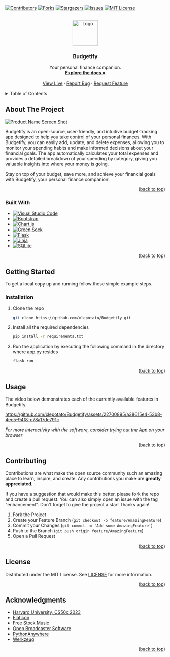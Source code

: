<a name="readme-top"></a>



[![Contributors][contributors-shield]][contributors-url]
[![Forks][forks-shield]][forks-url]
[![Stargazers][stars-shield]][stars-url]
[![Issues][issues-shield]][issues-url]
[![MIT License][license-shield]][license-url]



<!-- PROJECT LOGO -->
<br />
<div align="center">
  <a href="https://budgetifyapp.pythonanywhere.com/">
    <img src="static/favicon.ico" alt="Logo" width="80" height="80">
  </a>

<h3 align="center">Budgetify</h3>

  <p align="center">
    Your personal finance companion.
    <br />
    <a href="#about-the-project"><strong>Explore the docs »</strong></a>
    <br />
    <br />
    <a href="https://budgetifyapp.pythonanywhere.com/">View Live</a>
    ·
    <a href="https://github.com/xlepotato/Budgetify/issues">Report Bug</a>
    ·
    <a href="https://github.com/xlepotato/Budgetify/issues">Request Feature</a>
  </p>
</div>



<!-- TABLE OF CONTENTS -->
<details>
  <summary>Table of Contents</summary>
  <ol>
    <li>
      <a href="#about-the-project">About The Project</a>
      <ul>
        <li><a href="#built-with">Built With</a></li>
      </ul>
    </li>
    <li>
      <a href="#getting-started">Getting Started</a>
      <ul>
        <li><a href="#installation">Installation</a></li>
      </ul>
    </li>
    <li><a href="#usage">Usage</a></li>
    <li><a href="#contributing">Contributing</a></li>
    <li><a href="#license">License</a></li>
    <li><a href="#acknowledgments">Acknowledgments</a></li>
  </ol>
</details>



<!-- ABOUT THE PROJECT -->
## About The Project

[![Product Name Screen Shot][product-screenshot]](https://budgetifyapp.pythonanywhere.com/)

Budgetify is an open-source, user-friendly, and intuitive budget-tracking app designed to help you take control of your personal finances. With Budgetify, you can easily add, update, and delete expenses, allowing you to monitor your spending habits and make informed decisions about your financial goals. The app automatically calculates your total expenses and provides a detailed breakdown of your spending by category, giving you valuable insights into where your money is going.

Stay on top of your budget, save more, and achieve your financial goals with Budgetify, your personal finance companion!

<p align="right">(<a href="#readme-top">back to top</a>)</p>



### Built With

* [![Visual Studio Code][Visual Studio Code.com]][Visual Studio Code-url]
* [![Bootstrap][Bootstrap.com]][Bootstrap-url]
* [![Chart.js][Chart.js.com]][Chart.js-url]
* [![Green Sock][Green Sock.com]][Green Sock-url]
* [![Flask][Flask.com]][Flask-url]
* [![Jinja][Jinja.com]][Jinja-url]
* [![SQLite][SQLite.com]][SQLite-url]

<p align="right">(<a href="#readme-top">back to top</a>)</p>



<!-- GETTING STARTED -->
## Getting Started

To get a local copy up and running follow these simple example steps.

### Installation

1. Clone the repo
   ```sh
   git clone https://github.com/xlepotato/Budgetify.git
   ```
2. Install all the required dependencies
   ```sh
   pip install -r requirements.txt
   ```
3. Run the application by executing the following command in the directory where app.py resides
   ```sh
   flask run
   ```

<p align="right">(<a href="#readme-top">back to top</a>)</p>



<!-- USAGE EXAMPLES -->
## Usage

The video below demonstrates each of the currently available features in Budgetify. 

https://github.com/xlepotato/Budgetify/assets/22700895/a38615e4-53b8-4ec5-94f8-c78a17de791c

_For more interactivity with the software, consider trying out the [App](https://budgetifyapp.pythonanywhere.com/) on your browser_

<p align="right">(<a href="#readme-top">back to top</a>)</p>



<!-- CONTRIBUTING -->
## Contributing

Contributions are what make the open source community such an amazing place to learn, inspire, and create. Any contributions you make are **greatly appreciated**.

If you have a suggestion that would make this better, please fork the repo and create a pull request. You can also simply open an issue with the tag "enhancement".
Don't forget to give the project a star! Thanks again!

1. Fork the Project
2. Create your Feature Branch (`git checkout -b feature/AmazingFeature`)
3. Commit your Changes (`git commit -m 'Add some AmazingFeature'`)
4. Push to the Branch (`git push origin feature/AmazingFeature`)
5. Open a Pull Request

<p align="right">(<a href="#readme-top">back to top</a>)</p>



<!-- LICENSE -->
## License

Distributed under the MIT License. See [LICENSE](https://github.com/xlepotato/Budgetify/blob/main/LICENSE) for more information.

<p align="right">(<a href="#readme-top">back to top</a>)</p>



<!-- ACKNOWLEDGMENTS -->
## Acknowledgments

* [Harvard University, CS50x 2023](https://cs50.harvard.edu/x/2023/)
* [Flaticon](https://www.flaticon.com/)
* [Free Stock Music](https://www.free-stock-music.com)
* [Open Broadcaster Software](https://obsproject.com/)
* [PythonAnywhere](https://www.pythonanywhere.com/)
* [Werkzeug](https://werkzeug.palletsprojects.com/en/2.3.x/)

<p align="right">(<a href="#readme-top">back to top</a>)</p>



<!-- MARKDOWN LINKS & IMAGES -->
<!-- https://www.markdownguide.org/basic-syntax/#reference-style-links -->
[contributors-shield]: https://img.shields.io/github/contributors/xlepotato/Budgetify.svg?style=for-the-badge
[contributors-url]: https://github.com/xlepotato/Budgetify/graphs/contributors
[forks-shield]: https://img.shields.io/github/forks/xlepotato/Budgetify.svg?style=for-the-badge
[forks-url]: https://github.com/xlepotato/Budgetify/network/members
[stars-shield]: https://img.shields.io/github/stars/xlepotato/Budgetify.svg?style=for-the-badge
[stars-url]: https://github.com/xlepotato/Budgetify/stargazers
[issues-shield]: https://img.shields.io/github/issues/xlepotato/Budgetify.svg?style=for-the-badge
[issues-url]: https://github.com/xlepotato/Budgetify/issues
[license-shield]: https://img.shields.io/github/license/xlepotato/Budgetify.svg?style=for-the-badge
[license-url]: https://github.com/xlepotato/Budgetify/blob/main/LICENSE
[linkedin-shield]: https://img.shields.io/badge/-LinkedIn-black.svg?style=for-the-badge&logo=linkedin&colorB=555
[linkedin-url]: https://linkedin.com/in/linkedin_username
[product-screenshot]: https://github.com/xlepotato/Budgetify/assets/22700895/a3ebf55c-03ed-466b-8cd6-baeb0967bfd9
[Bootstrap.com]: https://img.shields.io/badge/Bootstrap-563D7C?style=for-the-badge&logo=bootstrap&logoColor=white
[Bootstrap-url]: https://getbootstrap.com
[SQLite.com]: https://img.shields.io/badge/sqlite-%2307405e.svg?style=for-the-badge&logo=sqlite&logoColor=white
[SQLite-url]: https://www.sqlite.org/
[Chart.js.com]: https://img.shields.io/badge/chart.js-F5788D.svg?style=for-the-badge&logo=chart.js&logoColor=white
[Chart.js-url]: https://www.chartjs.org/docs/latest/
[Flask.com]: https://img.shields.io/badge/flask-%23000.svg?style=for-the-badge&logo=flask&logoColor=white
[Flask-url]: https://flask.palletsprojects.com/en/2.3.x/
[Green Sock.com]: https://img.shields.io/badge/green%20sock-88CE02?style=for-the-badge&logo=greensock&logoColor=white
[Green Sock-url]: https://greensock.com/
[Jinja.com]: https://img.shields.io/badge/jinja-white.svg?style=for-the-badge&logo=jinja&logoColor=black
[Jinja-url]: https://jinja.palletsprojects.com/en/3.1.x/
[Visual Studio Code.com]: https://img.shields.io/badge/Visual%20Studio%20Code-0078d7.svg?style=for-the-badge&logo=visual-studio-code&logoColor=white
[Visual Studio Code-url]: https://code.visualstudio.com/
